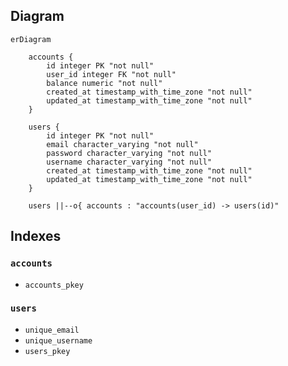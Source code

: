 ## Diagram

```mermaid
erDiagram

    accounts {
        id integer PK "not null"
        user_id integer FK "not null"
        balance numeric "not null"
        created_at timestamp_with_time_zone "not null"
        updated_at timestamp_with_time_zone "not null"
    }

    users {
        id integer PK "not null"
        email character_varying "not null"
        password character_varying "not null"
        username character_varying "not null"
        created_at timestamp_with_time_zone "not null"
        updated_at timestamp_with_time_zone "not null"
    }

    users ||--o{ accounts : "accounts(user_id) -> users(id)"
```

## Indexes

### `accounts`

- `accounts_pkey`

### `users`

- `unique_email`
- `unique_username`
- `users_pkey`
